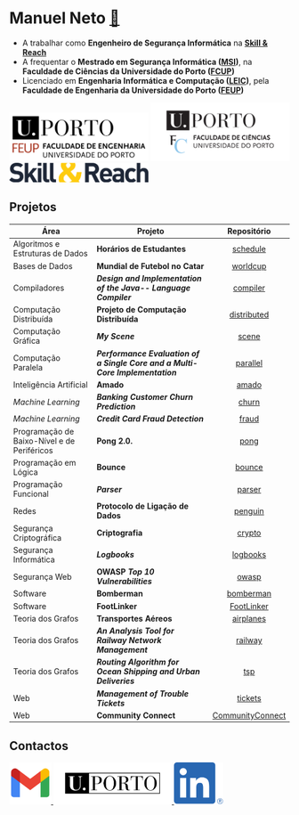 # Manuel Neto [👋](mailto:manuelrlcneto@gmail.com)

- A trabalhar como **Engenheiro de Segurança Informática** na **[Skill & Reach](https://skillandreach.com/)**
- A frequentar o **Mestrado em Segurança Informática ([MSI](./FCUP/MSI/README.md))**, na **Faculdade de Ciências da Universidade do Porto ([FCUP](https://fc.up.pt))**
- Licenciado em **Engenharia Informática e Computação ([LEIC](./FEUP/LEIC/README.md))**, pela **Faculdade de Engenharia da Universidade do Porto ([FEUP](https://fe.up.pt))**

<div>
    <img src="./images/FEUP.png" alt="FEUP" width="250">
    <img src="./images/FCUP.png" alt="FCUP" width="250">
    <img src="./images/SkillReach.png" alt="FEUP" width="250">
</div>

## Projetos

| Área | Projeto | Repositório |
| ---- | ------- |:-----------:|
| Algoritmos e Estruturas de Dados | **Horários de Estudantes** | [schedule](https://github.com/manelneto/schedule) |
| Bases de Dados | **Mundial de Futebol no Catar** | [worldcup](https://github.com/manelneto/worldcup) |
| Compiladores | ***Design and Implementation of the Java-- Language Compiler*** | [compiler](https://github.com/manelneto/compiler) |
| Computação Distribuída | **Projeto de Computação Distribuída** | [distributed](https://github.com/manelneto/distributed) |
| Computação Gráfica | ***My Scene*** | [scene](https://github.com/manelneto/scene) |
| Computação Paralela | ***Performance Evaluation of a Single Core and a Multi-Core Implementation*** | [parallel](https://github.com/manelneto/parallel) |
| Inteligência Artificial | **Amado** | [amado](https://github.com/manelneto/amado) |
| *Machine Learning* | ***Banking Customer Churn Prediction*** | [churn](https://github.com/manelneto/churn) |
| *Machine Learning* | ***Credit Card Fraud Detection*** | [fraud](https://github.com/manelneto/fraud) |
| Programação de Baixo-Nível e de Periféricos | **Pong 2.0.** | [pong](https://github.com/manelneto/pong) |
| Programação em Lógica | **Bounce** | [bounce](https://github.com/manelneto/bounce) |
| Programação Funcional | ***Parser*** | [parser](https://github.com/manelneto/parser) |
| Redes | **Protocolo de Ligação de Dados** | [penguin](https://github.com/manelneto/penguin) |
| Segurança Criptográfica | **Criptografia** | [crypto](https://github.com/manelneto/crypto) |
| Segurança Informática | ***Logbooks*** | [logbooks](https://github.com/manelneto/logbooks) |
| Segurança Web | **OWASP *Top 10 Vulnerabilities*** | [owasp](https://github.com/manelneto/owasp) |
| Software | **Bomberman** | [bomberman](https://github.com/manelneto/bomberman) |
| Software | **FootLinker** | [FootLinker](https://github.com/manelneto/FootLinker) |
| Teoria dos Grafos | **Transportes Aéreos** | [airplanes](https://github.com/manelneto/airplanes) |
| Teoria dos Grafos | ***An Analysis Tool for Railway Network Management*** | [railway](https://github.com/manelneto/railway) |
| Teoria dos Grafos | ***Routing Algorithm for Ocean Shipping and Urban Deliveries*** | [tsp](https://github.com/manelneto/tsp) |
| Web | ***Management of Trouble Tickets*** | [tickets](https://github.com/manelneto/tickets) |
| Web | **Community Connect** | [CommunityConnect](https://github.com/manelneto/CommunityConnect) |

## Contactos

<div>
    <a href="mailto:manuelrlcneto@gmail.com">
        <img src="./images/Gmail.png" alt="Gmail" height="75">
    </a>
    <a href="mailto:up202108744@up.pt">
        <img src="./images/UPorto.png" alt="UPorto" height="75">
    </a>
    <a href="https://linkedin.com/in/manelneto">
        <img src="./images/LinkedIn.png" alt="LinkedIn" height="75">
    </a>
</div>
